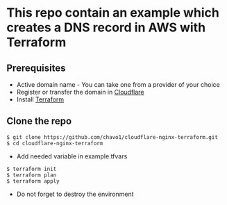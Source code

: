 # This repo contain an example which creates a DNS record in AWS with Terraform

## Prerequisites 
- Active domain name - You can take one from a provider of your choice
- Register or transfer the domain in [Cloudflare](https://www.cloudflare.com/)
- Install [Terraform](https://www.terraform.io/)
## Clone the repo
```
$ git clone https://github.com/chavo1/cloudflare-nginx-terraform.git
$ cd cloudflare-nginx-terraform
```
- Add needed variable in example.tfvars
```
$ terraform init
$ terraform plan
$ terraform apply
```
- Do not forget to destroy the environment

